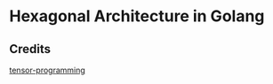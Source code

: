 # Hexagonal Architecture in Golang


## Credits 

[tensor-programming](https://www.youtube.com/c/tensor-programming)